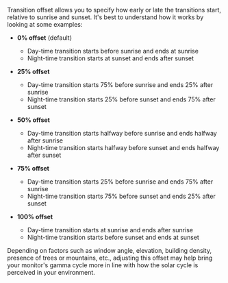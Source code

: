 Transition offset allows you to specify how early or late the transitions start, relative to sunrise and sunset. It's best to understand how it works by looking at some examples:

- **0% offset** (default)

  - Day-time transition starts before sunrise and ends at sunrise
  - Night-time transition starts at sunset and ends after sunset

- **25% offset**

  - Day-time transition starts 75% before sunrise and ends 25% after sunrise
  - Night-time transition starts 25% before sunset and ends 75% after sunset

- **50% offset**

  - Day-time transition starts halfway before sunrise and ends halfway after sunrise
  - Night-time transition starts halfway before sunset and ends halfway after sunset

- **75% offset**

  - Day-time transition starts 25% before sunrise and ends 75% after sunrise
  - Night-time transition starts 75% before sunset and ends 25% after sunset

- **100% offset**

  - Day-time transition starts at sunrise and ends after sunrise
  - Night-time transition starts before sunset and ends at sunset

Depending on factors such as window angle, elevation, building density, presence of trees or mountains, etc., adjusting this offset may help bring your monitor's gamma cycle more in line with how the solar cycle is perceived in your environment.